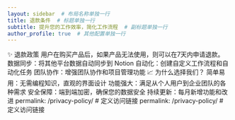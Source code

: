 ```yaml
---
layout: sidebar  # 布局名称单独一行
title: 退款条件  # 标题单独一行
subtitle: 提升您的工作效率，简化工作流程  # 副标题单独一行
author_profile: true  # 其他配置单独一行
---
```


✨ 退款政策
用户在购买产品后，如果产品无法使用，则可以在7天内申请退款。
数据同步：将其他平台数据自动同步到 Notion
自动化：创建自定义工作流程和自动化任务
团队协作：增强团队协作和项目管理功能
📈 为什么选择我们？
简单易用：无需编程知识，直观的界面设计
功能强大：满足从个人用户到企业团队的各种需求
安全保障：端到端加密，确保您的数据安全
持续更新：每月新增功能和改进
permalink: /privacy-policy/  # 定义访问链接
permalink: /privacy-policy/  # 定义访问链接